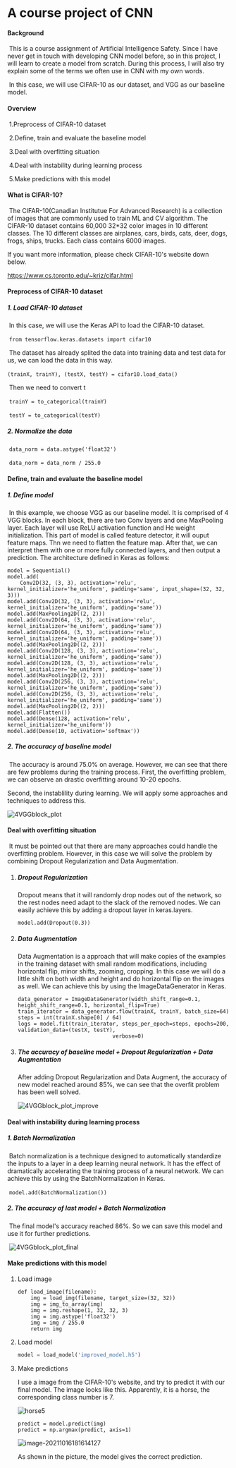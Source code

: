 # A course project of CNN

#### Background

​	This is a course assignment of Artificial Intelligence Safety. Since I have never get in touch with developing CNN model before, so in this project, I will learn to create a model from scratch. During this process, I will also try explain some of the terms we often use in CNN with my own words. 

​	In this case, we will use CIFAR-10 as our dataset, and VGG as our baseline model.

#### Overview

​	1.Preprocess of CIFAR-10 dataset

​	2.Define, train and evaluate the baseline model

​	3.Deal with overfitting situation

​	4.Deal with instability during learning process

​	5.Make predictions with this model

#### What is CIFAR-10?

​	The CIFAR-10(Canadian Institutue For Advanced Research) is a collection of images that are commonly used to train ML and CV algorithm. The CIFAR-10 dataset contains 60,000 32*32 color images in 10 different classes. The 10 different classes are airplanes, cars, birds, cats, deer, dogs, frogs, ships, trucks. Each class contains 6000 images. 

If you want more information, please check CIFAR-10's website down below.

https://www.cs.toronto.edu/~kriz/cifar.html

#### Preprocess of CIFAR-10 dataset

##### 	1. Load CIFAR-10 dataset

​		In this case, we will use the Keras API to load the CIFAR-10 dataset. 

​		`from tensorflow.keras.datasets import cifar10`

​		The dataset has already splited the data into training data and test data for us, we can load the data in 		this way.

​		`(trainX, trainY), (testX, testY) = cifar10.load_data()`

​		Then we need to convert t

​		`trainY = to_categorical(trainY)`

​		`testY = to_categorical(testY)`

##### 	2. Normalize the data

​		`data_norm = data.astype('float32')`

​		`data_norm = data_norm / 255.0`

#### Define, train and evaluate the baseline model

##### 	1. Define model

​		In this example, we choose VGG as our baseline model. It is comprised of 4 VGG blocks. In each block, there are two Conv layers and one MaxPooling layer.  Each layer will use ReLU activation function and  He weight initialization. This part of model is called feature detector, it will ouput feature maps. Thn we need to flatten the feature map. After that, we can interpret them with one or more fully connected layers,  and then output a prediction.  The architecture defined in Keras as follows:

```
model = Sequential()
model.add(
    Conv2D(32, (3, 3), activation='relu', kernel_initializer='he_uniform', padding='same', input_shape=(32, 32, 3)))
model.add(Conv2D(32, (3, 3), activation='relu', kernel_initializer='he_uniform', padding='same'))
model.add(MaxPooling2D((2, 2)))
model.add(Conv2D(64, (3, 3), activation='relu', kernel_initializer='he_uniform', padding='same'))
model.add(Conv2D(64, (3, 3), activation='relu', kernel_initializer='he_uniform', padding='same'))
model.add(MaxPooling2D((2, 2)))
model.add(Conv2D(128, (3, 3), activation='relu', kernel_initializer='he_uniform', padding='same'))
model.add(Conv2D(128, (3, 3), activation='relu', kernel_initializer='he_uniform', padding='same'))
model.add(MaxPooling2D((2, 2)))
model.add(Conv2D(256, (3, 3), activation='relu', kernel_initializer='he_uniform', padding='same'))
model.add(Conv2D(256, (3, 3), activation='relu', kernel_initializer='he_uniform', padding='same'))
model.add(MaxPooling2D((2, 2)))
model.add(Flatten())
model.add(Dense(128, activation='relu', kernel_initializer='he_uniform'))
model.add(Dense(10, activation='softmax'))
```

##### 	2. The accuracy of baseline model

​		The accuracy is around 75.0% on average. However, we can see that there are few problems during the training process. First, the overfitting problem, we can observe an drastic overfitting around 10-20 epochs.

Second, the instablility during learning. We will apply some approaches and techniques to address this.

![4VGGblock_plot](README.assets/4VGGblock_plot.png)

#### Deal with overfitting situation

​	It must be pointed out that there are many approaches could handle the overfitting problem. However, in this case we will solve the problem by combining Dropout Regularization and Data Augmentation.

 1. ##### Dropout Regularization

    Dropout means that it will randomly drop nodes out of the network, so the rest nodes need adapt to the slack of the removed nodes. We can easily achieve this by adding a dropout layer in keras.layers.

    ```
    model.add(Dropout(0.3))
    ```

 2. ##### Data Augmentation

    Data Augmentation is a approach that will make copies of the examples in the training dataset with small random modifications, including horizontal flip, minor shifts, zooming, cropping. In this case we will do a little shift on both width and height and do horizontal flip on the images as well. We can achieve this by using the ImageDataGenerator in Keras.

    ```
    data_generator = ImageDataGenerator(width_shift_range=0.1, height_shift_range=0.1, horizontal_flip=True)
    train_iterator = data_generator.flow(trainX, trainY, batch_size=64)
    steps = int(trainX.shape[0] / 64)
    logs = model.fit(train_iterator, steps_per_epoch=steps, epochs=200, validation_data=(testX, testY),
                                  verbose=0)
    ```

3. ##### The accuracy of baseline model + Dropout Regularization + Data Augmentation

   After adding Dropout Regularization and Data Augment, the accuracy of new model reached around 85%, we can see that the overfit problem has been well solved.

   ![4VGGblock_plot_improve](README.assets/4VGGblock_plot_improve.png)

#### Deal with instability during learning process

##### 	1.  Batch Normalization

​	Batch normalization is a technique designed to automatically standardize the inputs to a layer in a deep 	learning neural network. It has the effect of dramatically accelerating the training process of a neural 	 	network.  We can achieve this by using the BatchNormalization in Keras.

​	`model.add(BatchNormalization())`

##### 	2. The accuracy of last model + Batch Normalization

​	The final model's accuracy reached 86%. So we can save this model and use it for further predictions.

​	![4VGGblock_plot_final](README.assets/4VGGblock_plot_final.png)	

#### Make predictions with this model

 1. Load image

    ```
    def load_image(filename):
        img = load_img(filename, target_size=(32, 32))
        img = img_to_array(img)
        img = img.reshape(1, 32, 32, 3)
        img = img.astype('float32')
        img = img / 255.0
        return img
    ```

2. Load model

   ```python
   model = load_model('improved_model.h5')
   ```

3. Make predictions

   I use a image from the CIFAR-10's website, and try to predict it with our final model. The image looks like this. Apparently, it is a horse, the corresponding class number is 7.

   ![horse5](README.assets/horse5.png)

   ```
   predict = model.predict(img)
   predict = np.argmax(predict, axis=1)
   ```

   ![image-20211016181614127](README.assets/image-20211016181614127.png)

   As shown in the picture, the model gives the correct prediction.


